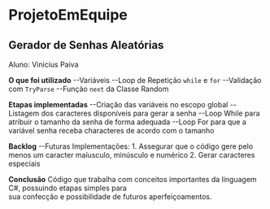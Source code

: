# ProjetoEmEquipe

## Gerador de Senhas Aleatórias
Aluno: Vinicius Paiva

**O que foi utilizado**
--Variáveis
--Loop de Repetição ``while`` e ``for``
--Validação com ``TryParse``
--Função ``next`` da Classe Random

**Etapas implementadas**
--Criação das variáveis no escopo global
--Listagem dos caracteres disponíveis para gerar a senha
--Loop While para atribuir o tamanho da senha de forma adequada
--Loop For para que a variável senha receba characteres de acordo com o tamanho

**Backlog**
--Futuras Implementações:
    1. Assegurar que o código gere pelo menos um caracter maíusculo, minúsculo e numérico
    2. Gerar caracteres especiais

  **Conclusão**
  Código que trabalha com conceitos importantes da linguagem C#, possuindo etapas simples para  
  sua confecção e possibilidade de futuros aperfeiçoamentos.
  
